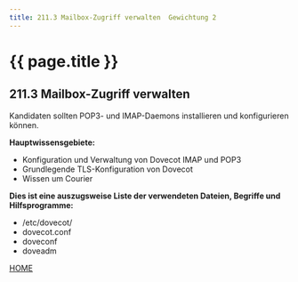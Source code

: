 ```yaml
---
title: 211.3 Mailbox-Zugriff verwalten  Gewichtung 2
---
```


# {{ page.title }}

## 211.3 Mailbox-Zugriff verwalten

Kandidaten sollten POP3- und IMAP-Daemons installieren und konfigurieren können.

**Hauptwissensgebiete:**
-   Konfiguration und Verwaltung von Dovecot IMAP und POP3
-   Grundlegende TLS-Konfiguration von Dovecot
-   Wissen um Courier

**Dies ist eine auszugsweise Liste der verwendeten Dateien, Begriffe und
Hilfsprogramme:**
-   /etc/dovecot/
-   dovecot.conf
-   doveconf
-   doveadm


[HOME](./)
